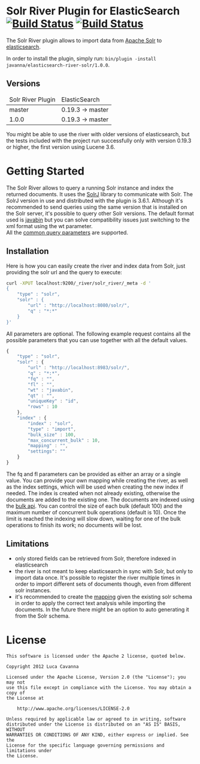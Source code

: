 Solr River Plugin for ElasticSearch
[![Build Status](https://buildhive.cloudbees.com/job/javanna/job/elasticsearch-river-solr/badge/icon)](https://buildhive.cloudbees.com/job/javanna/job/elasticsearch-river-solr/)
[![Build Status](https://travis-ci.org/javanna/elasticsearch-river-solr.png)](https://travis-ci.org/javanna/elasticsearch-river-solr)
==================================

The Solr River plugin allows to import data from [Apache Solr](http://lucene.apache.org/solr) to [elasticsearch](http://www.elasticsearch.org).

In order to install the plugin, simply run: `bin/plugin -install javanna/elasticsearch-river-solr/1.0.0`.


Versions
--------

<table>
	<thead>
		<tr>
			<td>Solr River Plugin</td>
			<td>ElasticSearch</td>
		</tr>
	</thead>
	<tbody>
		<tr>
			<td>master</td>
			<td>0.19.3 -> master</td>
		</tr>
		<tr>
            <td>1.0.0</td>
        	<td>0.19.3 -> master</td>
        </tr>
	</tbody>
</table>


You might be able to use the river with older versions of elasticsearch, but the tests included with the project run successfully only with version 0.19.3 or higher, the first version using Lucene 3.6.

Getting Started
===============

The Solr River allows to query a running Solr instance and index the returned documents.
It uses the [SolrJ](http://wiki.apache.org/solr/Solrj) library to communicate with Solr.
The SolrJ version in use and distributed with the plugin is 3.6.1.
Although it's recommended to send queries using the same version that is installed on the Solr server, it's possible to query other Solr versions.
The default format used is [javabin](http://wiki.apache.org/solr/javabin) but you can solve compatibility issues just switching to the xml format using the wt parameter.  
All the [common query parameters](http://wiki.apache.org/solr/CommonQueryParameters) are supported.

Installation
------------

Here is how you can easily create the river and index data from Solr, just providing the solr url and the query to execute:

```sh
curl -XPUT localhost:9200/_river/solr_river/_meta -d '
{
    "type" : "solr",
    "solr" : {
        "url" : "http://localhost:8080/solr/",
        "q" : "*:*"
    }
}'
```

All parameters are optional. The following example request contains all the possible parameters that you can use together with all the default values.

```javascript
{
    "type" : "solr",
    "solr" : {
        "url" : "http://localhost:8983/solr/",
        "q" : "*:*",
        "fq" : "",
        "fl" : "",
        "wt" : "javabin",
        "qt" : "",
        "uniqueKey" : "id",
        "rows" : 10
    },
    "index" : {
        "index" : "solr",
        "type" : "import",
        "bulk_size" : 100,
        "max_concurrent_bulk" : 10,
        "mapping" : "",
        "settings": ""
    }
}
```

The fq and fl parameters can be provided as either an array or a single value.
You can provide your own mapping while creating the river, as well as the index settings, which will be used when creating the new index if needed.
The index is created when not already existing, otherwise the documents are added to the existing one.
The documents are indexed using the [bulk api](http://www.elasticsearch.org/guide/reference/java-api/bulk.html).
You can control the size of each bulk (default 100) and the maximum number of concurrent bulk operations (default is 10).
Once the limit is reached the indexing will slow down, waiting for one of the bulk operations to finish its work; no documents will be lost.

Limitations
------------

* only stored fields can be retrieved from Solr, therefore indexed in elasticsearch
* the river is not meant to keep elasticsearch in sync with Solr, but only to import data once. It's possible to register the river multiple times in order to import different sets of documents though, even from different solr instances.
* it's recommended to create the [mapping](http://www.elasticsearch.org/guide/reference/mapping/index.html) given the existing solr schema in order to apply the correct text analysis while importing the documents. In the future there might be an option to auto generating it from the Solr schema.

License
=======

```
This software is licensed under the Apache 2 license, quoted below.

Copyright 2012 Luca Cavanna

Licensed under the Apache License, Version 2.0 (the "License"); you may not
use this file except in compliance with the License. You may obtain a copy of
the License at

    http://www.apache.org/licenses/LICENSE-2.0

Unless required by applicable law or agreed to in writing, software
distributed under the License is distributed on an "AS IS" BASIS, WITHOUT
WARRANTIES OR CONDITIONS OF ANY KIND, either express or implied. See the
License for the specific language governing permissions and limitations under
the License.
```
